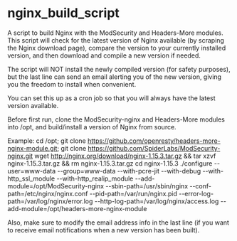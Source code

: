 # nginx_build_script
A script to build Nginx with the ModSecurity and Headers-More modules.  This script will check for the latest version of Nginx available (by scraping the Nginx download page), compare the version to your currently installed version, and then download and compile a new version if needed.

The script will NOT install the newly compiled version (for safety purposes), but the last line can send an email alerting you of the new version, giving you the freedom to install when convenient.

You can set this up as a cron job so that you will always have the latest version available.

Before first run, clone the ModSecurity-nginx and Headers-More modules into /opt, and build/install a version of Nginx from source.

Example: 
cd /opt; git clone https://github.com/openresty/headers-more-nginx-module.git; git clone https://github.com/SpiderLabs/ModSecurity-nginx.git
wget http://nginx.org/download/nginx-1.15.3.tar.gz && tar xzvf nginx-1.15.3.tar.gz && rm nginx-1.15.3.tar.gz
cd nginx-1.15.3
./configure --user=www-data --group=www-data --with-pcre-jit --with-debug --with-http_ssl_module --with-http_realip_module --add-module=/opt/ModSecurity-nginx --sbin-path=/usr/sbin/nginx --conf-path=/etc/nginx/nginx.conf --pid-path=/var/run/nginx.pid --error-log-path=/var/log/nginx/error.log --http-log-path=/var/log/nginx/access.log --add-module=/opt/headers-more-nginx-module

Also, make sure to modify the email address info in the last line (if you want to receive email notifications when a new version has been built).
